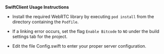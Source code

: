 **SwiftClient Usage Instructions**

* Install the required WebRTC library by executing `pod install` from the directory containing the `Podfile`.

* If a linking error occurs, set the flag `Enable Bitcode` to `NO` under the build settings tab for the project.

* Edit the file Config.swift to enter your proper server configuration.
